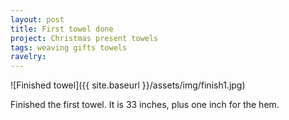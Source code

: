 ```yaml
---
layout: post
title: First towel done
project: Christmas present towels
tags: weaving gifts towels
ravelry:
---
```

![Finished towel]({{ site.baseurl }}/assets/img/finish1.jpg)

Finished the first towel. It is 33 inches, plus one inch for the hem.